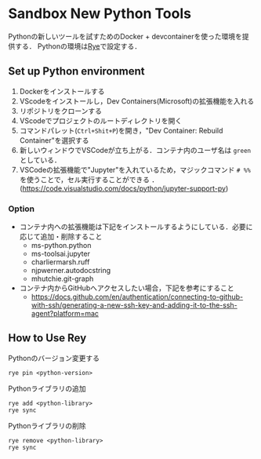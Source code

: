 # Sandbox New Python Tools

Pythonの新しいツールを試すためのDocker + devcontainerを使った環境を提供する．
Pythonの環境は[Rye](https://github.com/astral-sh/rye?tab=readme-ov-file)で設定する．

## Set up Python environment

1. Dockerをインストールする
1. VScodeをインストールし，Dev Containers(Microsoft)の拡張機能を入れる
1. リポジトリをクローンする
1. VScodeでプロジェクトのルートディレクトリを開く
1. コマンドパレット(`Ctrl+Shit+P`)を開き，"Dev Container: Rebuild Container"を選択する
1. 新しいウィンドウでVSCodeが立ち上がる．コンテナ内のユーザ名は `green` としている．
1. VSCodeの拡張機能で"Jupyter"を入れているため，マジックコマンド `# %%` を使うことで，セル実行することができる
．(https://code.visualstudio.com/docs/python/jupyter-support-py)

### Option
* コンテナ内への拡張機能は下記をインストールするようにしている．必要に応じて追加・削除すること
    * ms-python.python
    * ms-toolsai.jupyter
    * charliermarsh.ruff
    * njpwerner.autodocstring
    * mhutchie.git-graph
* コンテナ内からGitHubへアクセスしたい場合，下記を参考にすること
    * https://docs.github.com/en/authentication/connecting-to-github-with-ssh/generating-a-new-ssh-key-and-adding-it-to-the-ssh-agent?platform=mac
 

## How to Use Rey

Pythonのバージョン変更する
```
rye pin <python-version>
```

Pythonライブラリの追加
```
rye add <python-library>
rye sync
```

Pythonライブラリの削除
```
rye remove <python-library>
rye sync
```
